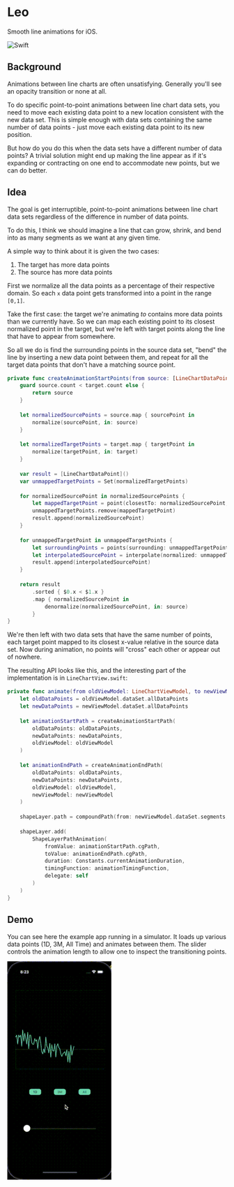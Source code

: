 # Leo
Smooth line animations for iOS.

![Swift](https://img.shields.io/badge/Swift-5.0-orange.svg)

## Background
Animations between line charts are often unsatisfying. Generally you'll see an opacity transition or none at all.

To do specific point-to-point animations between line chart data sets, you need to move each existing data point to a new location consistent with the new data set. This is simple enough with data sets containing the same number of data points - just move each existing data point to its new position.

But how do you do this when the data sets have a different number of data points? A trivial solution might end up making the line appear as if it's expanding or contracting on one end to accommodate new points, but we can do better. 

## Idea
The goal is get interruptible, point-to-point animations between line chart data sets regardless of the difference in number of data points.

To do this, I think we should imagine a line that can grow, shrink, and bend into as many segments as we want at any given time.

A simple way to think about it is given the two cases:
1. The target has more data points
2. The source has more data points

First we normalize all the data points as a percentage of their respective domain. So each `x` data point gets transformed into a point in the range `[0,1]`.

Take the first case: the target we're animating _to_ contains more data points than we currently have. So we can map each existing point to its closest normalized point in the target, but we're left with target points along the line that have to appear from somewhere.

So all we do is find the surrounding points in the source data set, "bend" the line by inserting a new data point between them, and repeat for all the target data points that don't have a matching source point.

```swift
private func createAnimationStartPoints(from source: [LineChartDataPoint], target: [LineChartDataPoint]) -> [LineChartDataPoint] {
    guard source.count < target.count else {
        return source
    }
    
    let normalizedSourcePoints = source.map { sourcePoint in
        normalize(sourcePoint, in: source)
    }
    
    let normalizedTargetPoints = target.map { targetPoint in
        normalize(targetPoint, in: target)
    }
    
    var result = [LineChartDataPoint]()
    var unmappedTargetPoints = Set(normalizedTargetPoints)
    
    for normalizedSourcePoint in normalizedSourcePoints {
        let mappedTargetPoint = point(closestTo: normalizedSourcePoint, in: normalizedTargetPoints)
        unmappedTargetPoints.remove(mappedTargetPoint)
        result.append(normalizedSourcePoint)
    }
    
    for unmappedTargetPoint in unmappedTargetPoints {
        let surroundingPoints = points(surrounding: unmappedTargetPoint, in: normalizedSourcePoints)
        let interpolatedSourcePoint = interpolate(normalized: unmappedTargetPoint, between: surroundingPoints.left, and: surroundingPoints.right)
        result.append(interpolatedSourcePoint)
    }
    
    return result
        .sorted { $0.x < $1.x }
        .map { normalizedSourcePoint in
            denormalize(normalizedSourcePoint, in: source)
        }
}
```

We're then left with two data sets that have the same number of points, each target point mapped to its closest x-value relative in the source data set. Now during animation, no points will "cross" each other or appear out of nowhere.

The resulting API looks like this, and the interesting part of the implementation is in `LineChartView.swift`: 

```swift
private func animate(from oldViewModel: LineChartViewModel, to newViewModel: LineChartViewModel) {
    let oldDataPoints = oldViewModel.dataSet.allDataPoints
    let newDataPoints = newViewModel.dataSet.allDataPoints
    
    let animationStartPath = createAnimationStartPath(
        oldDataPoints: oldDataPoints,
        newDataPoints: newDataPoints,
        oldViewModel: oldViewModel
    )
    
    let animationEndPath = createAnimationEndPath(
        oldDataPoints: oldDataPoints,
        newDataPoints: newDataPoints,
        oldViewModel: oldViewModel,
        newViewModel: newViewModel
    )
    
    shapeLayer.path = compoundPath(from: newViewModel.dataSet.segments, with: newViewModel).cgPath
    
    shapeLayer.add(
        ShapeLayerPathAnimation(
            fromValue: animationStartPath.cgPath,
            toValue: animationEndPath.cgPath,
            duration: Constants.currentAnimationDuration,
            timingFunction: animationTimingFunction,
            delegate: self
        )
    )
}

```

## Demo
You can see here the example app running in a simulator. It loads up various data points (1D, 3M, All Time) and animates between them. The slider controls the animation length to allow one to inspect the transitioning points.

![alt tag](/Resources/Animation.gif)
